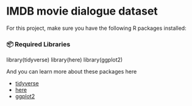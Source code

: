 # IMDB movie dialogue dataset

For this project, make sure you have the following R packages installed:

### 📦 **Required Libraries**

library(tidyverse)
library(here)
library(ggplot2)  

And you can learn more about these packages here

- [tidyverse](https://www.tidyverse.org/packages/)
- [here](https://here.r-lib.org/)  
- [ggplot2](https://ggplot2.tidyverse.org/articles/ggplot2.html)  
